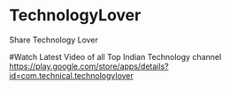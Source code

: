 # TechnologyLover
Share Technology Lover 

#Watch Latest Video of all Top Indian Technology channel 
https://play.google.com/store/apps/details?id=com.technical.technologylover

